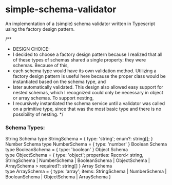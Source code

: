 # simple-schema-validator
An implementation of a (simple) schema validator written in Typescript using the factory design pattern.

/**
 * DESIGN CHOICE:
 * I decided to choose a factory design pattern because I realized that all of these types of schemas shared a single property: they were schemas. Because of this,
 * each schema type would have its own validation method. Utilizing a factory design pattern is useful here because the proper class would be instantiated based on the schema type, and 
 * later automatically validated. This design also allowed easy support for nested schemas, which I recognized could only be necessary in object or array schemas. To support nesting,
 * I recursively instantiated the schema service until a validator was called on a primitive type, since that was the most basic type and there is no possibility of nesting. 
 */



### Schema Types:

String Schema
    type StringSchema = {
      type: 'string';
      enum?: string[];
    }
Number Schema
    type NumberSchema = {
        type: 'number'
    }
Boolean Schema
    type BooleanSchema = {
        type: 'boolean'
    }
Object Schema    
    type ObjectSchema = {
        type: 'object';
        properties: Record<
            string, 
            StringSchema | NumberSchema | BooleanSchema | ObjectSchema | ArraySchema
        >
        required?: string[]
    }
Array Schema    
    type ArraySchema = {
        type: 'array';
        items: StringSchema | NumberSchema | BooleanSchema | ObjectSchema | ArraySchema
    }

